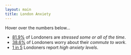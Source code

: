 ```yaml
---
layout: main
title: London Anxiety
---
```


Hover over the numbers below...

* <a href="#" onmouseover='d3.select("body").select("#pie").select(".arc").select("path").style("fill", "#e1c9cf");' onmouseout='d3.select("body").select("#pie").select(".arc").select("path").style("fill", "#5A9593");'>81.9%</a> of Londoners are _stressed some or all of the time_.
* <a href="#" onmouseover='d3.select("body").select("#pie").select(".arc2").select("path").style("fill", "#e1c9cf");' onmouseout='d3.select("body").select("#pie").select(".arc2").select("path").style("fill", "#5A9593");'>38.6%</a> of Londoners worry about their _commute to work_.
* <a href="#" onmouseover='d3.select("body").select("#pie").select(".arc3").select("path").style("fill", "#e1c9cf");' onmouseout='d3.select("body").select("#pie").select(".arc3").select("path").style("fill", "#5A9593");'>1 in 5</a> Londoners report _high anxiety levels_.

<div id="pie" class="pretty"></div>

<script>
  var width = 300,
      height = 280,
      radius = Math.min(width, height) / 2;
  
  var color = d3.scale.ordinal()
      .range(["#5A9593", "#98D0CF"]);
  
  var arc = d3.svg.arc()
      .outerRadius(radius - 10)
      .innerRadius(radius - 40);
  
  var pie = d3.layout.pie()
      .sort(null)
      .value(function(d) { return d.population; });
  
  var svg_pie = d3.select("body").select("#pie").append("svg")
      .attr("width", width)
      .attr("height", height)
    .append("g")
      .attr("transform", "translate(" + width / 2 + "," + height / 2 + ")");
  
  d3.csv("{{ site.baseurl }}/data/stress.csv", function(error, data) {
  
    data.forEach(function(d) {
      d.population = +d.population;
    });
  
    var g = svg_pie.selectAll(".arc")
        .data(pie(data))
      .enter().append("g")
        .attr("class", "arc");
  
    g.append("path")
        .attr("d", arc)
        .style("fill", function(d) { return color(d.data.stressed); });
  
    //g.append("text")
    //    .attr("transform", function(d) { return "translate(" + arc.centroid(d) + ")"; })
    //    .attr("dy", ".35em")
    //    .style("text-anchor", "middle")
    //    .text(function(d) { return d.data.population + "%"; });
  
  });
  
  var arc2 = d3.svg.arc()
      .outerRadius(radius - 50)
      .innerRadius(radius - 80);
  
  d3.csv("{{ site.baseurl }}/data/worry.csv", function(error, data) {
  
    data.forEach(function(d) {
      d.population = +d.population;
    });
  
    var g = svg_pie.selectAll(".arc2")
        .data(pie(data))
      .enter().append("g")
        .attr("class", "arc2");
  
    g.append("path")
        .attr("d", arc2)
        .style("fill", function(d) { return color(d.data.worry); });
  
  });
  
  var arc3 = d3.svg.arc()
      .outerRadius(radius - 90)
      .innerRadius(radius - 120);
  
  d3.csv("{{ site.baseurl }}/data/anxiety.csv", function(error, data) {
  
    data.forEach(function(d) {
      d.population = +d.population;
    });
  
    var g = svg_pie.selectAll(".arc3")
        .data(pie(data))
      .enter().append("g")
        .attr("class", "arc3");
  
    g.append("path")
        .attr("d", arc3)
        .style("fill", function(d) { return color(d.data.anxiety); });
  
  });
</script>
